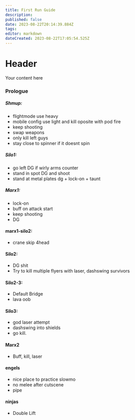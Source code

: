 ```yaml
---
title: First Run Guide
description: 
published: false
date: 2023-08-22T20:14:39.884Z
tags: 
editor: markdown
dateCreated: 2023-08-22T17:05:54.525Z
---
```


# Header
Your content here


### Prologue

##### Shmup:
- flightmode use heavy
- mobile config use light and kill oposite with pod fire
- keep shooting
- swap weapons
- only kill left guys
- stay close to spinner if it doesnt spin

##### Silo1: 
- go left DG if wirly arms counter
- stand in spot DG and shoot
- stand at metal plates dg + lock-on + taunt
				 
##### Marx1:
- lock-on 
- buff on attack start
- keep shooting
- DG

#### marx1-silo2:
- crane skip 4head

#### Silo2:
- DG shit
- Try to kill multiple flyers with laser, dashswing survivors

#### Silo2-3:
- Default Bridge
- lava oob

#### Silo3:
- god laser attempt
- dashswing into shields
- go kill.

#### Marx2
- Buff, kill, laser

#### engels
- nice place to practice slowmo
- no melee after cutscene
- pipe

#### ninjas
- Double Lift